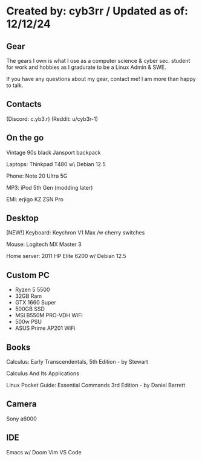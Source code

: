 # Created by: cyb3rr / Updated as of: 12/12/24
## Gear

The gears I own is what
I use as a computer science &
cyber sec. student for work
and hobbies as I gradurate to
be a Linux Admin & SWE.

If you have any questions about my gear,
contact me! I am more than happy to talk.

## Contacts
(Discord: c.yb3.r) (Reddit: u/cyb3r-1)

## On the go

Vintage 90s black Jansport backpack

Laptops: Thinkpad T480 w\ Debian 12.5

Phone: Note 20 Ultra 5G

MP3: iPod 5th Gen (modding later)

EMI: erjigo KZ ZSN Pro

## Desktop

[NEW!] Keyboard: Keychron V1 Max /w cherry switches

Mouse: Logitech MX Master 3

Home server: 2011 HP Elite 6200 w/ Debian 12.5

## Custom PC
- Ryzen 5 5500
- 32GB Ram
- GTX 1660 Super 
- 500GB SSD
- MSI B550M PRO-VDH WiFi
- 500w PSU
- ASUS Prime AP201 WiFi

## Books

Calculus: Early Transcendentals, 5th Edition - by Stewart

Calculus And Its Applications

Linux Pocket Guide: Essential Commands 3rd Edition - by Daniel Barrett

## Camera

Sony a6000

## IDE 
Emacs w/ Doom
Vim 
VS Code
